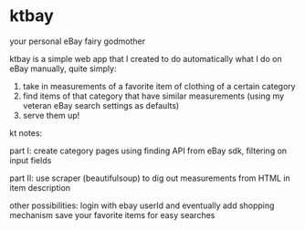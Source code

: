 # ktbay
your personal eBay fairy godmother

ktbay is a simple web app that I created to do automatically what I do on eBay manually, quite simply:

1. take in measurements of a favorite item of clothing of a certain category 
2. find items of that category that have similar measurements (using my veteran eBay search settings as defaults)
3. serve them up!


kt notes:

part I: 
create category pages using finding API from eBay sdk, filtering on input fields

part II:
use scraper (beautifulsoup) to dig out measurements from HTML in item description

other possibilities:
login with ebay userId and eventually add shopping mechanism
save your favorite items for easy searches
